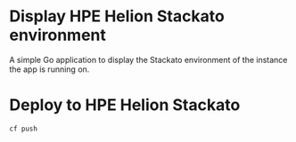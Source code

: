 # Display HPE Helion Stackato environment

A simple Go application to display the Stackato environment of the
instance the app is running on. 



# Deploy to HPE Helion Stackato

    cf push
